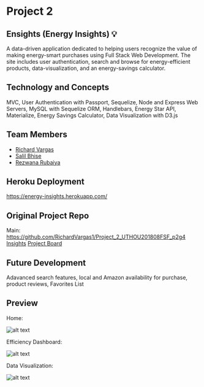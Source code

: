 # Project 2

## Ensights (Energy Insights) :bulb:
A data-driven application dedicated to helping users recognize the value of making energy-smart purchases using Full Stack Web Development. The site includes user authentication, search and browse for energy-efficient products, data-visualization, and an energy-savings calculator.

## Technology and Concepts 
MVC, User Authentication with Passport, Sequelize, Node and Express Web Servers, MySQL with Sequelize ORM, Handlebars, Energy Star API, Materialize, Energy Savings Calculator, Data Visualization with D3.js

## Team Members
- [Richard Vargas](https://github.com/RichardVargas1)
- [Salil Bhise](https://github.com/salilbhise)
- [Rezwana Rubaiya](https://github.com/rezwanayeem)

## Heroku Deployment
https://energy-insights.herokuapp.com/

## Original Project Repo
Main: https://github.com/RichardVargas1/Project_2_UTHOU201808FSF_p2g4
[Insights](https://github.com/RichardVargas1/Project_2_UTHOU201808FSF_p2g4/pulse)
[Project Board](https://github.com/RichardVargas1/Project_2_UTHOU201808FSF_p2g4/projects/1)

## Future Development 
Adavanced search features, local and Amazon availability for purchase, product reviews, Favorites List

## Preview 

Home: 

![alt text](http://i66.tinypic.com/1z554ec.png)

Efficiency Dashboard:

![alt text](http://i67.tinypic.com/fu5et0.png)

Data Visualization:

![alt text](http://i65.tinypic.com/2u7wv9t.png)

